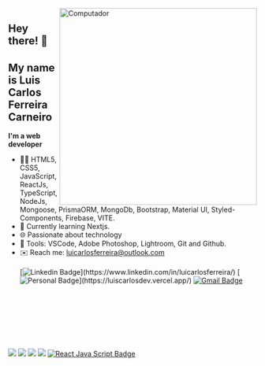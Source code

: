 <img src="https://raw.githubusercontent.com/MicaelliMedeiros/micaellimedeiros/master/image/computer-illustration.png" min-width="400px" max-width="400px" width="400px" align="right" alt="Computador">


## Hey there! 🤙
## My name is Luis Carlos Ferreira Carneiro


**I'm a web developer**

- 👩‍💻 HTML5, CSS5, JavaScript, ReactJs, TypeScript, NodeJs, Mongoose, PrismaORM, MongoDb, Bootstrap, Material UI, Styled-Components, Firebase, VITE.
- 🧠 Currently learning  Nextjs.
- 🌐 Passionate about technology
- 🔧 Tools: VSCode, Adobe Photoshop, Lightroom, Git and Github.
- ✉️ Reach me: luicarlosferreira@outlook.com
  <br>
  <br>
[![Linkedin Badge](https://img.shields.io/badge/-LinkedIn-6633cc?style=flat-square&logo=Linkedin&logoColor=white&link=[https://www.linkedin.com/in/luicarlosferreira/](https://www.linkedin.com/in/luicarlosferreira/))](https://www.linkedin.com/in/luicarlosferreira/)
[![Personal Badge](https://img.shields.io/badge/-Website-6633cc?style=flat-square&logo=Me&logoColor=white&link=https://[https://luiscarlosdev.vercel.app](https://luiscarlosdev.vercel.app/))](https://luiscarlosdev.vercel.app/)
[![Gmail Badge](https://img.shields.io/badge/-luicarlosferreira@outlook.com-6633cc?style=flat-square&logo=Gmail&logoColor=white&link=mailto:luicarlosferreira@outlook.com)](mailto:luicarlosferreira@outlook.com)


</br> <br> <br> <br>
<p align="left">
  <br>
  <br>
  <a href="#" alt="Html5">
  <img src="https://img.shields.io/badge/HTML5-E34F26?style=for-the-badge&logo=html5&logoColor=white"/></a>
  <a href="#" alt="Css3">
  <img src="https://img.shields.io/badge/CSS3-1572B6?style=for-the-badge&logo=css3&logoColor=white"/></a>  
  <a href="#" alt="Bootstrap">
  <img src="https://img.shields.io/badge/Bootstrap-563D7C?style=for-the-badge&logo=bootstrap&logoColor=white"/></a>  
  <a href="#" alt="Javascript">
  <img src="https://img.shields.io/badge/JavaScript-323330?style=for-the-badge&logo=javascript&logoColor=F7DF1E"/></a>
  <a href="#" alt="ReactJs">
  <img src="https://img.shields.io/badge/React-20232A?style=for-the-badge&logo=react&logoColor=61DAFB" alt="React Java Script Badge" /></a>
   
</p>  
